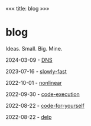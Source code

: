 «««
title: blog
»»»

# blog

Ideas. Small. Big. Mine.

2024-03-09 - [DNS](/blog/dns)

2023-07-16 - [slowly-fast](/blog/slowly-fast)

2022-10-01 - [nonlinear](/blog/nonlinear)

2022-09-30 - [code-execution](/blog/code-execution)

2022-08-22 - [code-for-yourself](/blog/code-for-yourself)

2022-08-22 - [delp](/blog/delp)
